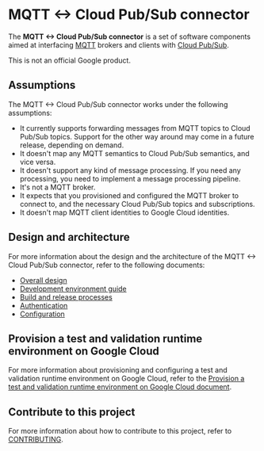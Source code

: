 # MQTT <-> Cloud Pub/Sub connector

The **MQTT <-> Cloud Pub/Sub connector** is a set of software components aimed
at interfacing [MQTT](https://mqtt.org/) brokers and clients with
[Cloud Pub/Sub](https://cloud.google.com/pubsub).

This is not an official Google product.

## Assumptions

The MQTT <-> Cloud Pub/Sub connector works under the following assumptions:

- It currently supports forwarding messages from MQTT topics to Cloud Pub/Sub topics. Support for the other way around
    may come in a future release, depending on demand.
- It doesn't map any MQTT semantics to Cloud Pub/Sub semantics, and vice versa.
- It doesn't support any kind of message processing. If you need any processing, you need to implement
    a message processing pipeline.
- It's not a MQTT broker.
- It expects that you provisioned and configured the MQTT broker to connect to, and the necessary
    Cloud Pub/Sub topics and subscriptions.
- It doesn't map MQTT client identities to Google Cloud identities.

## Design and architecture

For more information about the design and the architecture of the MQTT <-> Cloud Pub/Sub connector, refer to
the following documents:

- [Overall design](docs/design.md)
- [Development environment guide](docs/development-environment.md)
- [Build and release processes](docs/build-release-processes.md)
- [Authentication](docs/authentication.md)
- [Configuration](docs/configuration.md)

## Provision a test and validation runtime environment on Google Cloud

For more information about provisioning and configuring a test and validation runtime environment
on Google Cloud, refer to the
[Provision a test and validation runtime environment on Google Cloud document](docs/provision-deploy-google-cloud-gke.md).

## Contribute to this project

For more information about how to contribute to this project, refer to [CONTRIBUTING](CONTRIBUTING.md).
